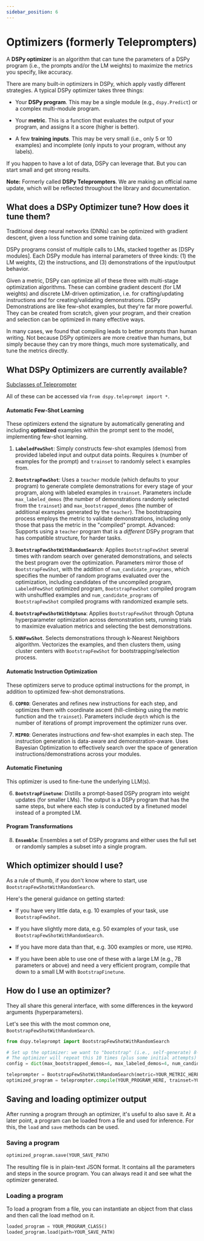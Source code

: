```yaml
---
sidebar_position: 6
---
```


# Optimizers (formerly Teleprompters)

A **DSPy optimizer** is an algorithm that can tune the parameters of a DSPy program (i.e., the prompts and/or the LM weights) to maximize the metrics you specify, like accuracy.

There are many built-in optimizers in DSPy, which apply vastly different strategies. A typical DSPy optimizer takes three things:

- Your **DSPy program**. This may be a single module (e.g., `dspy.Predict`) or a complex multi-module program.

- Your **metric**. This is a function that evaluates the output of your program, and assigns it a score (higher is better).

- A few **training inputs**. This may be very small (i.e., only 5 or 10 examples) and incomplete (only inputs to your program, without any labels).

If you happen to have a lot of data, DSPy can leverage that. But you can start small and get strong results.

**Note:** Formerly called **DSPy Teleprompters**. We are making an official name update, which will be reflected throughout the library and documentation.


## **What** does a DSPy Optimizer tune? **How** does it tune them?

Traditional deep neural networks (DNNs) can be optimized with gradient descent, given a loss function and some training data.

DSPy programs consist of multiple calls to LMs, stacked together as [DSPy modules]. Each DSPy module has internal parameters of three kinds: (1) the LM weights, (2) the instructions, and (3) demonstrations of the input/output behavior.

Given a metric, DSPy can optimize all of these three with multi-stage optimization algorithms. These can combine gradient descent (for LM weights) and discrete LM-driven optimization, i.e. for crafting/updating instructions and for creating/validating demonstrations. DSPy Demonstrations are like few-shot examples, but they're far more powerful. They can be created from scratch, given your program, and their creation and selection can be optimized in many effective ways.

In many cases, we found that compiling leads to better prompts than human writing. Not because DSPy optimizers are more creative than humans, but simply because they can try more things, much more systematically, and tune the metrics directly.


## What DSPy Optimizers are currently available?

<!-- The following diagram was generated by: -->
<!-- 1. Running symilar on the teleprompter module to extract the python hierarchy as a Graphviz dot file -->
<!-- 2. Hand-editing the resulting dot file to remove classes that are not teleprompters/optimizers (e.g., classes for data structures manipulated by optimizers). -->
<!-- 3. Using dot to compile the `.dot` file into a PNG -->

[Subclasses of Teleprompter](figures/teleprompter-classes.png)

All of these can be accessed via `from dspy.teleprompt import *`.

#### Automatic Few-Shot Learning

These optimizers extend the signature by automatically generating and including **optimized** examples within the prompt sent to the model, implementing few-shot learning.

1. **`LabeledFewShot`**: Simply constructs few-shot examples (demos) from provided labeled input and output data points.  Requires `k` (number of examples for the prompt) and `trainset` to randomly select `k` examples from.

2. **`BootstrapFewShot`**: Uses a `teacher` module (which defaults to your program) to generate complete demonstrations for every stage of your program, along with labeled examples in `trainset`. Parameters include `max_labeled_demos` (the number of demonstrations randomly selected from the `trainset`) and `max_bootstrapped_demos` (the number of additional examples generated by the `teacher`). The bootstrapping process employs the metric to validate demonstrations, including only those that pass the metric in the "compiled" prompt. Advanced: Supports using a `teacher` program that is a *different* DSPy program that has compatible structure, for harder tasks.

3. **`BootstrapFewShotWithRandomSearch`**: Applies `BootstrapFewShot` several times with random search over generated demonstrations, and selects the best program over the optimization. Parameters mirror those of `BootstrapFewShot`, with the addition of `num_candidate_programs`, which specifies the number of random programs evaluated over the optimization, including candidates of the uncompiled program, `LabeledFewShot` optimized program, `BootstrapFewShot` compiled program with unshuffled examples and `num_candidate_programs` of `BootstrapFewShot` compiled programs with randomized example sets. 

4. **`BootstrapFewShotWithOptuna`**: Applies `BootstrapFewShot` through Optuna hyperparameter optimization across demonstration sets, running trials to maximize evaluation metrics and selecting the best demonstrations. 

5. **`KNNFewShot`**. Selects demonstrations through k-Nearest Neighbors algorithm.  Vectorizes the examples, and then clusters them, using cluster centers with `BootstrapFewShot` for bootstrapping/selection process. 



#### Automatic Instruction Optimization

These optimizers serve to produce optimal instructions for the prompt, in addition to optimized few-shot demonstrations.

6. **`COPRO`**: Generates and refines new instructions for each step, and optimizes them with coordinate ascent (hill-climbing using the metric function and the `trainset`). Parameters include `depth` which is the number of iterations of prompt improvement the optimizer runs over.

7. **`MIPRO`**: Generates instructions *and* few-shot examples in each step. The instruction generation is data-aware and demonstration-aware. Uses Bayesian Optimization to effectively search over the space of generation instructions/demonstrations across your modules.


#### Automatic Finetuning

This optimizer is used to fine-tune the underlying LLM(s).

6. **`BootstrapFinetune`**: Distills a prompt-based DSPy program into weight updates (for smaller LMs). The output is a DSPy program that has the same steps, but where each step is conducted by a finetuned model instead of a prompted LM.


#### Program Transformations

8. **`Ensemble`**: Ensembles a set of DSPy programs and either uses the full set or randomly samples a subset into a single program.


## Which optimizer should I use?

As a rule of thumb, if you don't know where to start, use `BootstrapFewShotWithRandomSearch`.

Here's the general guidance on getting started:

* If you have very little data, e.g. 10 examples of your task, use `BootstrapFewShot`.

* If you have slightly more data, e.g. 50 examples of your task, use `BootstrapFewShotWithRandomSearch`.

* If you have more data than that, e.g. 300 examples or more, use `MIPRO`.

* If you have been able to use one of these with a large LM (e.g., 7B parameters or above) and need a very efficient program, compile that down to a small LM with `BootstrapFinetune`.


## How do I use an optimizer?

They all share this general interface, with some differences in the keyword arguments (hyperparameters).

Let's see this with the most common one, `BootstrapFewShotWithRandomSearch`.

```python
from dspy.teleprompt import BootstrapFewShotWithRandomSearch

# Set up the optimizer: we want to "bootstrap" (i.e., self-generate) 8-shot examples of your program's steps.
# The optimizer will repeat this 10 times (plus some initial attempts) before selecting its best attempt on the devset.
config = dict(max_bootstrapped_demos=4, max_labeled_demos=4, num_candidate_programs=10, num_threads=4)

teleprompter = BootstrapFewShotWithRandomSearch(metric=YOUR_METRIC_HERE, **config)
optimized_program = teleprompter.compile(YOUR_PROGRAM_HERE, trainset=YOUR_TRAINSET_HERE)
```

## Saving and loading optimizer output

After running a program through an optimizer, it's useful to also save it. At a later point, a program can be loaded from a file and used for inference. For this, the `load` and `save` methods can be used.

### Saving a program

```python
optimized_program.save(YOUR_SAVE_PATH)
```

The resulting file is in plain-text JSON format. It contains all the parameters and steps in the source program. You can always read it and see what the optimizer generated.

### Loading a program

To load a program from a file, you can instantiate an object from that class and then call the load method on it.

```python
loaded_program = YOUR_PROGRAM_CLASS()
loaded_program.load(path=YOUR_SAVE_PATH)
```
